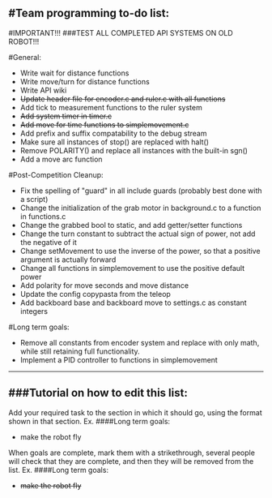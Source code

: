 #Team programming to-do list:
----------------------------

#IMPORTANT!!!
###TEST ALL COMPLETED API SYSTEMS ON OLD ROBOT!!!

#General:
* Write wait for distance functions
* Write move/turn for distance functions
* Write API wiki
* ~~Update header file for encoder.c and ruler.c with all functions~~
* Add tick to measurement functions to the ruler system
* ~~Add system timer in timer.c~~
* ~~Add move for time functions to simplemovement.c~~
* Add prefix and suffix compatability to the debug stream
* Make sure all instances of stop() are replaced with halt()
* Remove POLARITY() and replace all instances with the built-in sgn()
* Add a move arc function

#Post-Competition Cleanup:
* Fix the spelling of "guard" in all include guards (probably best done with a script)
* Change the initialization of the grab motor in background.c to a function in functions.c
* Change the grabbed bool to static, and add getter/setter functions
* Change the turn constant to subtract the actual sign of power, not add the negative of it
* Change setMovement to use the inverse of the power, so that a positive argument is actually forward
* Change all functions in simplemovement to use the positive default power
* Add polarity for move seconds and move distance
* Update the config copypasta from the teleop
* Add backboard base and backboard move to settings.c as constant integers

#Long term goals:
* Remove all constants from encoder system and replace with only math, while still retaining full functionality.
* Implement a PID controller to functions in simplemovement

--------------------
###Tutorial on how to edit this list:
-------------------------
Add your required task to the section in which it should go, using the format shown in that section.
Ex.
####Long term goals:
* make the robot fly

When goals are complete, mark them with a strikethrough, several people will check that they are complete,
and then they will be removed from the list.
Ex.
####Long term goals:
* ~~make the robot fly~~
